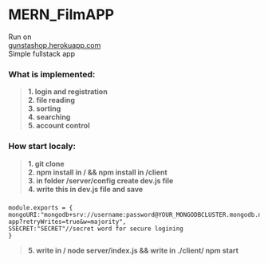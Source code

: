 # MERN_FilmAPP
Run on  
[gunstashop.herokuapp.com](https://filmapplicationwebbylab.herokuapp.com/)  
Simple fullstack app
### What is implemented:
>**1. login and registration**  
>**2. file reading**  
>**3. sorting**  
>**4. searching**  
>**5. account control**  

 
### How start localy:
>**1. git clone**  
>**2. npm install in / && npm install in /client**  
>**3. in folder /server/config create dev.js file**  
>**4. write this in dev.js file and save**  
### 
    module.exports = {
    mongoURI:"mongodb+srv://username:password@YOUR_MONGODBCLUSTER.mongodb.net/film-app?retryWrites=true&w=majority",
    SSECRET:"SECRET"//secret word for secure logining
    }
>**5. write in / node server/index.js && write in ./client/ npm start**  
